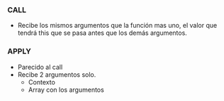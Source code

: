 ### CALL

* Recibe los mismos argumentos que la función mas uno, el valor que tendrá this que se pasa antes que los demás argumentos.

### APPLY

* Parecido al call
* Recibe 2 argumentos solo.
    * Contexto
    * Array con los argumentos

 